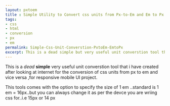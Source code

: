 ```yaml
---
layout: pxtoem
title : Simple Utility to Convert css units from Px-to-Em and Em to Px
tags:
- css
- html
- conversion
- px
- em
permalink: Simple-Css-Unit-Converstion-PxtoEm-EmtoPx
excerpt: This is a dead simple but very useful unit converstion tool that i have created after looking at internet for the conversion of css units from px to em and vice versa ,for responsive mobile UI project...with custom variable to specify that size of 1 em ..standard is 1 em = 16px..but you can always change it as per the devce you are wriing css for..i.e 15px or 14 px
---
```


This is a <em>dead</em> <strong>simple</strong> very useful unit converstion tool that i have created after looking at internet for the conversion of css units from px to em and vice versa ,for responsive mobile UI project.

This tools comes with the option to specify the size of 1 em ..standard is 1 em = 16px..but you can always change it as per the devce you are wriing css for..i.e 15px or 14 px